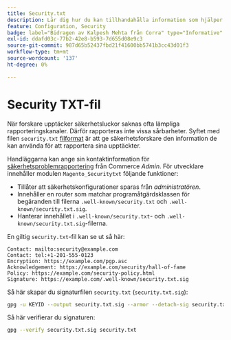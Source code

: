 ```yaml
---
title: Security.txt
description: Lär dig hur du kan tillhandahålla information som hjälper säkerhetsforskare att rapportera säkerhetsluckor.
feature: Configuration, Security
badge: label="Bidragen av Kalpesh Mehta från Corra" type="Informative" url="https://solutionpartners.adobe.com/s/directory/detail/corra" tooltip="Kalpesh Mehta"
exl-id: ddafd03c-77b2-42e8-b593-7d655d08e9c3
source-git-commit: 987d65b52437fbd21f41600bb5741b3cc43d01f3
workflow-type: tm+mt
source-wordcount: '137'
ht-degree: 0%

---
```


# Security TXT-fil

När forskare upptäcker säkerhetsluckor saknas ofta lämpliga rapporteringskanaler. Därför rapporteras inte vissa sårbarheter. Syftet med filen `security.txt` [filformat](https://datatracker.ietf.org/doc/html/draft-foudil-securitytxt-09) är att ge säkerhetsforskare den information de kan använda för att rapportera sina upptäckter.

Handläggarna kan ange sin kontaktinformation för [säkerhetsproblemrapportering](https://experienceleague.adobe.com/sv/docs/commerce-admin/systems/security/security-issue-reporting) från Commerce _Admin_. För utvecklare innehåller modulen `Magento_Securitytxt` följande funktioner:

- Tillåter att säkerhetskonfigurationer sparas från _administratören_.
- Innehåller en router som matchar programåtgärdsklassen för begäranden till filerna `.well-known/security.txt` och `.well-known/security.txt.sig`.
- Hanterar innehållet i `.well-known/security.txt`- och `.well-known/security.txt.sig`-filerna.

En giltig `security.txt`-fil kan se ut så här:

```text
Contact: mailto:security@example.com
Contact: tel:+1-201-555-0123
Encryption: https://example.com/pgp.asc
Acknowledgement: https://example.com/security/hall-of-fame
Policy: https://example.com/security-policy.html
Signature: https://example.com/.well-known/security.txt.sig
```

Så här skapar du signaturfilen `security.txt` (`security.txt.sig`):

```bash
gpg -u KEYID --output security.txt.sig --armor --detach-sig security.txt
```

Så här verifierar du signaturen:

```bash
gpg --verify security.txt.sig security.txt
```
